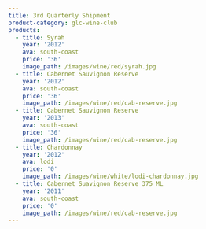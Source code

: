 ```yaml
---
title: 3rd Quarterly Shipment
product-category: glc-wine-club
products:
  - title: Syrah
    year: '2012'
    ava: south-coast
    price: '36'
    image_path: /images/wine/red/syrah.jpg
  - title: Cabernet Sauvignon Reserve
    year: '2012'
    ava: south-coast
    price: '36'
    image_path: /images/wine/red/cab-reserve.jpg
  - title: Cabernet Sauvignon Reserve
    year: '2013'
    ava: south-coast
    price: '36'
    image_path: /images/wine/red/cab-reserve.jpg
  - title: Chardonnay
    year: '2012'
    ava: lodi
    price: '0'
    image_path: /images/wine/white/lodi-chardonnay.jpg
  - title: Cabernet Suavignon Reserve 375 ML
    year: '2011'
    ava: south-coast
    price: '0'
    image_path: /images/wine/red/cab-reserve.jpg
---
```




